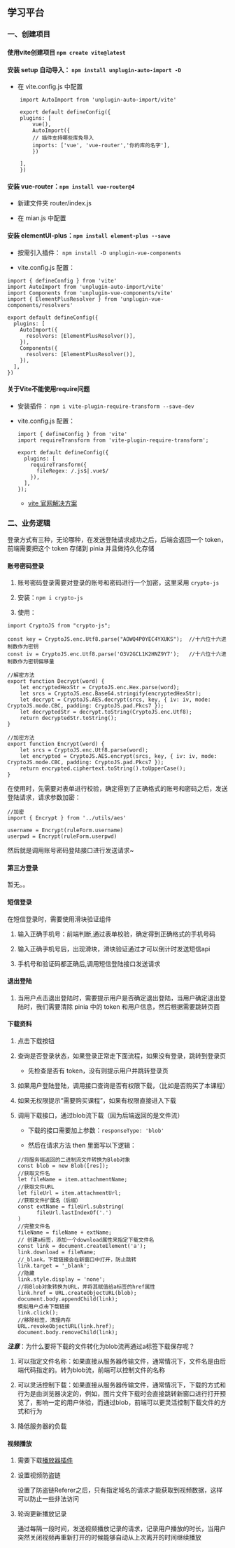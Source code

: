 ## 学习平台

### 一、创建项目

#### 使用vite创建项目 ``npm create vite@latest``

#### 安装 setup 自动导入： ``npm install unplugin-auto-import -D``

- 在 vite.config.js 中配置

```
    import AutoImport from 'unplugin-auto-import/vite'

    export default defineConfig({
    plugins: [
        vue(),
        AutoImport({
        // 插件支持哪些库免导入
        imports: ['vue', 'vue-router','你的库的名字'],
        })
    
    ],
    })

```

#### 安装 vue-router：``npm install vue-router@4``

- 新建文件夹 router/index.js



- 在 mian.js 中配置

#### 安装 elementUI-plus：``npm install element-plus --save``

- 按需引入插件： ``npm install -D unplugin-vue-components``

- vite.config.js 配置：

```
import { defineConfig } from 'vite'
import AutoImport from 'unplugin-auto-import/vite'
import Components from 'unplugin-vue-components/vite'
import { ElementPlusResolver } from 'unplugin-vue-components/resolvers'

export default defineConfig({
  plugins: [
    AutoImport({
      resolvers: [ElementPlusResolver()],
    }),
    Components({
      resolvers: [ElementPlusResolver()],
    }),
  ],
})

```


#### 关于Vite不能使用require问题

  - 安装插件： ``npm i vite-plugin-require-transform --save-dev``

  - vite.config.js 配置：

    ```
    import { defineConfig } from 'vite'
    import requireTransform from 'vite-plugin-require-transform';
    
    export default defineConfig({
      plugins: [
        requireTransform({
          fileRegex: /.js$|.vue$/
        }),
      ],
    });

    ```

    - [vite 官网解决方案](https://cn.vitejs.dev/guide/assets.html)



### 二、业务逻辑

登录方式有三种，无论哪种，在发送登陆请求成功之后，后端会返回一个 token，前端需要把这个 token 存储到 pinia 并且做持久化存储


#### 账号密码登录

1. 账号密码登录需要对登录的账号和密码进行一个加密，这里采用 ``crypto-js``

2. 安装：``npm i crypto-js``

3. 使用：

```
import CryptoJS from "crypto-js";

const key = CryptoJS.enc.Utf8.parse("AOWQ4P0YEC4YXUKS");  //十六位十六进制数作为密钥
const iv = CryptoJS.enc.Utf8.parse('O3V2GCL1K2HNZ9Y7');   //十六位十六进制数作为密钥偏移量

//解密方法
export function Decrypt(word) {
    let encryptedHexStr = CryptoJS.enc.Hex.parse(word);
    let srcs = CryptoJS.enc.Base64.stringify(encryptedHexStr);
    let decrypt = CryptoJS.AES.decrypt(srcs, key, { iv: iv, mode: CryptoJS.mode.CBC, padding: CryptoJS.pad.Pkcs7 });
    let decryptedStr = decrypt.toString(CryptoJS.enc.Utf8);
    return decryptedStr.toString();
}

//加密方法
export function Encrypt(word) {
    let srcs = CryptoJS.enc.Utf8.parse(word);
    let encrypted = CryptoJS.AES.encrypt(srcs, key, { iv: iv, mode: CryptoJS.mode.CBC, padding: CryptoJS.pad.Pkcs7 });
    return encrypted.ciphertext.toString().toUpperCase();
}

```

  在使用时，先需要对表单进行校验，确定得到了正确格式的账号和密码之后，发送登陆请求，请求参数加密：

  ```
  //加密
  import { Encrypt } from '../utils/aes'

  username = Encrypt(ruleForm.username)
  userpwd = Encrypt(ruleForm.userpwd)

  ```

  然后就是调用账号密码登陆接口进行发送请求~

#### 第三方登录

暂无。。

#### 短信登录

在短信登录时，需要使用滑块验证组件

1. 输入正确手机号：前端判断,通过表单校验，确定得到正确格式的手机号码

2. 输入正确手机号后，出现滑块，滑块验证通过才可以倒计时发送短信api

3. 手机号和验证码都正确后,调用短信登陆接口发送请求


#### 退出登陆

1. 当用户点击退出登陆时，需要提示用户是否确定退出登陆，当用户确定退出登陆时，我们需要清除 pinia 中的 token 和用户信息，然后根据需要跳转页面


#### 下载资料

1. 点击下载按钮

2. 查询是否登录状态，如果登录正常走下面流程，如果没有登录，跳转到登录页

    - 先检查是否有 token，没有则提示用户并跳转登录页

3. 如果用户登陆登陆，调用接口查询是否有权限下载，（比如是否购买了本课程）

4. 如果无权限提示“需要购买课程”，如果有权限直接进入下载

5. 调用下载接口，通过blob流下载（因为后端返回的是文件流）

    - 下载的接口需要加上参数：``responseType: 'blob'``

    - 然后在请求方法 then 里面写以下逻辑：

    ```
    //将服务端返回的二进制流文件转换为Blob对象
    const blob = new Blob([res]);
    //获取文件名
    let fileName = item.attachmentName;
    //获取文件URL
    let fileUrl = item.attachmentUrl;
    //获取文件扩展名（后缀）
    const extName = fileUrl.substring(
          fileUrl.lastIndexOf('.')
    )
    //完整文件名
    fileName = fileName + extName;
    // 创建a标签，添加一个download属性来指定下载文件名
    const link = document.createElement('a');
    link.download = fileName;
    //_blank，下载链接会在新窗口中打开，防止跳转
    link.target = '_blank';
    //隐藏
    link.style.display = 'none';
    //将Blob对象转换为URL，并将其赋值给a标签的href属性
    link.href = URL.createObjectURL(blob);
    document.body.appendChild(link);
    模拟用户点击下载链接
    link.click();
    //移除标签，清理内存
    URL.revokeObjectURL(link.href);
    document.body.removeChild(link);
    ```

***注意***：为什么要将下载的文件转化为blob流再通过a标签下载保存呢？

1. 可以指定文件名称：如果直接从服务器传输文件，通常情况下，文件名是由后端代码指定的。转为blob流，前端可以控制文件的名称

2. 可以灵活控制下载：如果直接从服务器传输文件，通常情况下，下载的方式和行为是由浏览器决定的，例如，图片文件下载时会直接跳转新窗口进行打开预览了，影响一定的用户体验，而通过blob，前端可以更灵活控制下载文件的方式和行为

3. 降低服务器的负载


#### 视频播放

1. 需要下载[播放器插件](https://github.com/xdlumia/vue3-video-play )


2. 设置视频防盗链

    设置了防盗链Referer之后，只有指定域名的请求才能获取到视频数据，这样可以防止一些非法访问

3. 轮询更新播放记录

    通过每隔一段时间，发送视频播放记录的请求，记录用户播放的时长，当用户突然关闭视频再重新打开的时候能够自动从上次离开的时间继续播放

